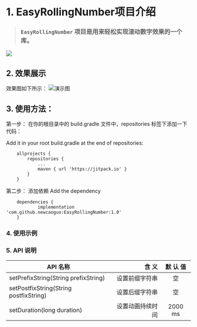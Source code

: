 # 1. EasyRollingNumber项目介绍
 > ### `EasyRollingNumber` 项目是用来轻松实现滚动数字效果的一个库。


[![](https://jitpack.io/v/newcaoguo/EasyRollingNumber.svg)](https://jitpack.io/#newcaoguo/EasyRollingNumber)

## 2. 效果展示

效果图如下所示：
![演示图](https://github.com/newcaoguo/EasyRollingNumber/blob/master/EasyRollingNumber.gif)

## 3. 使用方法：

第一步：
在你的根目录中的  build.gradle 文件中，repositories 标签下添加一下代码：

Add it in your root build.gradle at the end of repositories:


```
	allprojects {
		repositories {
			...
			maven { url 'https://jitpack.io' }
		}
	}

```

第二步：
添加依赖
 Add the dependency

```
	dependencies {
	        implementation 'com.github.newcaoguo:EasyRollingNumber:1.0'
	}

```

### 4. 使用示例


### 5. API 说明

| API 名称        | 含 义   |  默 认 值  |
| --------   | -----:  | :----:  |
| setPrefixString(String prefixString)    | 设置前缀字符串 |   空     |
| setPostfixString(String postfixString)        |   设置后缀字符串  |   空   |
| setDuration(long duration)        |    设置动画持续时间    |  2000 ms  |

